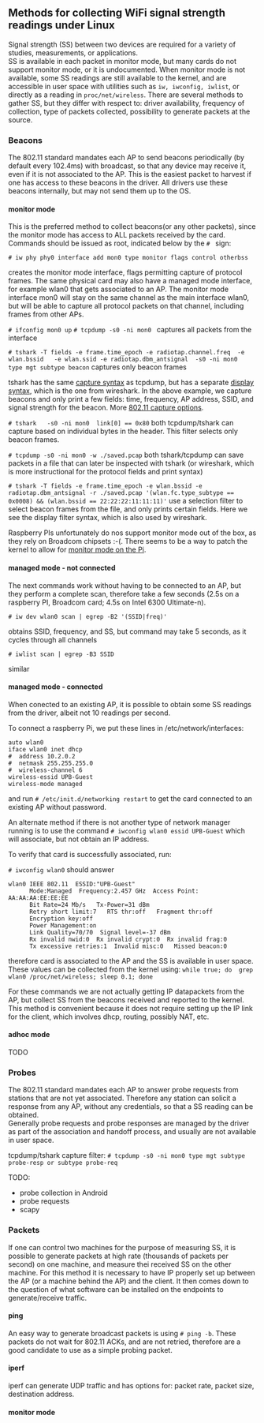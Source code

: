 

## Methods for collecting WiFi signal strength readings under Linux 

Signal strength (SS) between two devices are required for a variety of studies, measurements, or applications.  
SS is available in each packet in monitor mode, but many cards do not support monitor mode, or it is undocumented. 
When monitor mode is not available, some SS readings are still available to the kernel, and are accessible in user space with utilities such as `iw, iwconfig, iwlist`, 
or directly as a reading in `proc/net/wireless`. There are several methods to gather SS, but they differ with respect to: driver availability, frequency of collection, type of packets collected, possibility to generate packets at the source. 

### Beacons 
The 802.11 standard mandates each AP to send beacons periodically (by default every 102.4ms) with broadcast, so that any device may receive it, even if it is not associated to the AP. 
This is the easiest packet to harvest if one has access to these beacons in the driver. All drivers use these beacons internally, but may not send them up to the OS.  

#### monitor mode 
This is the preferred method to collect beacons(or any other packets), since the monitor mode has access to ALL packets received by the card. 
Commands should be issued as root, indicated below by the `# ` sign:

`# iw phy phy0 interface add mon0 type monitor flags control otherbss`

creates the monitor mode interface, flags permitting capture of protocol frames. The same physical card may also have a managed 
mode interface, for example wlan0 that gets associated to an AP. The monitor mode interface mon0 will stay on the same channel as the main interface wlan0, but will be able 
to capture all protocol packets on that channel, including frames from other APs.  

`# ifconfig mon0 up`
`# tcpdump -s0 -ni mon0 ` captures all packets from the interface 

`# tshark -T fields -e frame.time_epoch -e radiotap.channel.freq  -e wlan.bssid   -e wlan.ssid -e radiotap.dbm_antsignal  -s0 -ni mon0   type mgt subtype beacon` captures only beacon frames 

tshark has the same [capture syntax](https://wiki.wireshark.org/CaptureFilters) as tcpdump, but has a separate [display syntax](https://wiki.wireshark.org/DisplayFilters), which  is the one from wireshark. In the above example, we capture beacons and only print a few 
fields: time, frequency, AP address, SSID, and signal strength for the beacon. More [802.11 capture options](https://wifinigel.blogspot.com/2018/04/wireshark-capture-filters-for-80211.html).  

`# tshark   -s0 -ni mon0  link[0] == 0x80` both tcpdump/tshark can capture based on individual bytes in the header. This filter selects only beacon frames.

`# tcpdump -s0 -ni mon0 -w ./saved.pcap` both tshark/tcpdump can save packets in a file that can later be inspected with tshark (or wireshark, which is more instructional for the protocol fields and print syntax)

`# tshark -T fields -e frame.time_epoch -e wlan.bssid -e radiotap.dbm_antsignal -r ./saved.pcap '(wlan.fc.type_subtype == 0x0008) && (wlan.bssid == 22:22:22:11:11:11)'` use a selection filter to select beacon frames from the file, and only prints certain fields. Here we see the display filter syntax, which is also used by wireshark.   

Raspberry PIs unfortunately do nos support monitor mode out of the box, as they rely on Broadcom chipsets :-(. There seems to be a way to patch the kernel to allow for [monitor mode on the Pi](https://github.com/seemoo-lab/nexmon).    

#### managed mode - not connected 

The next commands work without having to be connected to an AP, but they perform a complete scan, therefore take a few seconds (2.5s on a raspberry PI, Broadcom card; 4.5s on Intel 6300 Ultimate-n). 

`# iw dev wlan0 scan | egrep -B2 '(SSID|freq)' `

obtains SSID, frequency, and SS, but command may take 5 seconds, as it cycles through all channels

`# iwlist scan | egrep -B3 SSID`

similar 

#### managed mode - connected 

When conected to an existing AP, it is possible to obtain some SS readings from the driver, albeit not 10 readings per second.  

To connect a raspberry Pi, we put these lines in /etc/network/interfaces:

    auto wlan0
    iface wlan0 inet dhcp
    #  address 10.2.0.2
    #  netmask 255.255.255.0
    #  wireless-channel 6
    wireless-essid UPB-Guest
    wireless-mode managed

and run `# /etc/init.d/networking restart` to get the card connected to an existing AP without password.  

An alternate method if there is not another type of network manager running is to use the 
command `# iwconfig wlan0 essid UPB-Guest` which will associate, but not obtain an IP address. 

To verify that card is successfully associated, run: 

`# iwconfig wlan0` should answer

    wlan0 IEEE 802.11  ESSID:"UPB-Guest"  
          Mode:Managed  Frequency:2.457 GHz  Access Point: AA:AA:AA:EE:EE:EE  
          Bit Rate=24 Mb/s   Tx-Power=31 dBm  
          Retry short limit:7   RTS thr:off   Fragment thr:off
          Encryption key:off
          Power Management:on
          Link Quality=70/70  Signal level=-37 dBm  
          Rx invalid nwid:0  Rx invalid crypt:0  Rx invalid frag:0
          Tx excessive retries:1  Invalid misc:0   Missed beacon:0

therefore card is associated to the AP and the SS is available in user space. These values can be collected from the kernel using: 
`while true; do  grep wlan0 /proc/net/wireless; sleep 0.1; done`

For these commands we are not actually getting IP datapackets from the AP, but collect SS from the beacons received and reported to the kernel.   
This method is convenient because it does not require setting up the IP link for the client, which involves dhcp, routing, possibly NAT, etc. 

#### adhoc mode 

TODO 

### Probes 
The 802.11 standard mandates each AP to answer probe requests from stations that are not yet associated. 
Therefore any station can solicit a response from any AP, without any credentials, so that a SS reading can be obtained.  
Generally probe requests and probe responses are managed by the driver as part of the association and 
handoff process, and usually are not available in user space. 

tcpdump/tshark capture filter: 
`# tcpdump -s0 -ni mon0 type mgt subtype probe-resp or subtype probe-req`

TODO: 
 - probe collection in Android 
 - probe requests 
 - scapy 

### Packets

If one can control two machines for the purpose of measuring SS, it is possible to generate packets at high rate (thousands of packets per second) 
on one machine, and measure thei received SS on the other machine. For this method it is necessary to have IP properly set up between the AP (or a machine behind the AP) and the client. It then comes down to the question of what software can be installed on the endpoints to generate/receive traffic.   

#### ping 

An easy way to generate broadcast packets is using `# ping -b`. These packets do not wait for 802.11 ACKs, and are not retried, therefore are a good candidate 
to use as a simple probing packet. 


#### iperf 

iperf can generate UDP traffic and has options for: packet rate, packet size, destination address. 

#### monitor mode 
